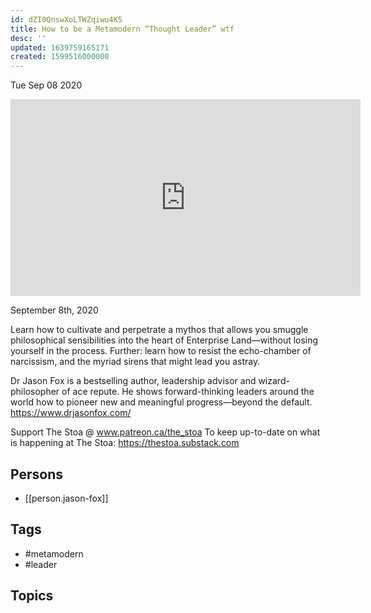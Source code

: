 ```yaml
---
id: dZI0QnswXoLTWZqiwu4KS
title: How to be a Metamodern “Thought Leader” wtf
desc: ''
updated: 1639759165171
created: 1599516000000
---
```





Tue Sep 08 2020

<iframe width="560" height="315" src="https://www.youtube.com/embed/VOlv8mb9-Rs" title="How to be a Metamodern “Thought Leader” wtf w/ Jason Fox" frameborder="0" allow="accelerometer; autoplay; clipboard-write; encrypted-media; gyroscope; picture-in-picture" allowfullscreen ></iframe>

September 8th, 2020

Learn how to cultivate and perpetrate a mythos that allows you smuggle philosophical sensibilities into the heart of Enterprise Land—without losing yourself in the process. Further: learn how to resist the echo-chamber of narcissism, and the myriad sirens that might lead you astray.

Dr Jason Fox is a bestselling author, leadership advisor and wizard-philosopher of ace repute. He shows forward-thinking leaders around the world how to pioneer new and meaningful progress—beyond the default. https://www.drjasonfox.com/

Support The Stoa @ www.patreon.ca/the_stoa
To keep up-to-date on what is happening at The Stoa: https://thestoa.substack.com

## Persons

- [[person.jason-fox]]

## Tags

- #metamodern
- #leader

## Topics



